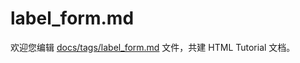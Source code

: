 label_form.md
===

欢迎您编辑 <a target="__blank" href="https://github.com/jaywcjlove/html-tutorial/blob/main/docs/tags/label_form.md">docs/tags/label_form.md</a> 文件，共建 HTML Tutorial 文档。